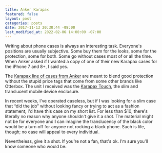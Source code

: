 ```yaml
---
title: Anker Karapax
featured: false
layout: post
categories: posts
date: 2017-11-13 20:30:44 -08:00
last_modified_at: 2022-02-06 14:00:00 -07:00
---
```


Writing about phone cases is always an interesting task. Everyone's positions are usually subjective. Some buy them for the looks, some for the protection, some for both. Some go without cases most of or all the time. When Anker asked if I wanted a copy of one of their new Karapax cases for the iPhone 7 and 8+, I said yes.

The [Karapax line of cases from Anker](https://www.anker.com/karapax) are meant to blend good protection without the stupid price tags that come from some other brands like Otterbox. The unit I received was the [Karapax Touch](http://amzn.to/2AGN35G), the slim and translucent mobile device enclosure.

In recent weeks, I've operated caseless, but if I was looking for a slim case that “did the job” without looking fancy or trying to act as a fashion statement, I'd have this case on my short list. For less than $10, there's literally no reason why anyone shouldn't give it a shot. The material might not be for everyone and I can imagine the translucency of the black color would be a turn off for anyone not rocking a black phone. Such is life, though; no case will appeal to every individual.

Nevertheless, give it a shot. If you're not a fan, that's ok. I'm sure you'll know someone who would be.

